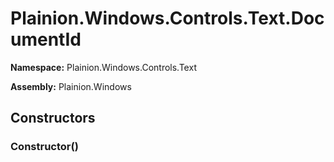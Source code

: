 
# Plainion.Windows.Controls.Text.DocumentId

**Namespace:** Plainion.Windows.Controls.Text

**Assembly:** Plainion.Windows


## Constructors

### Constructor()
